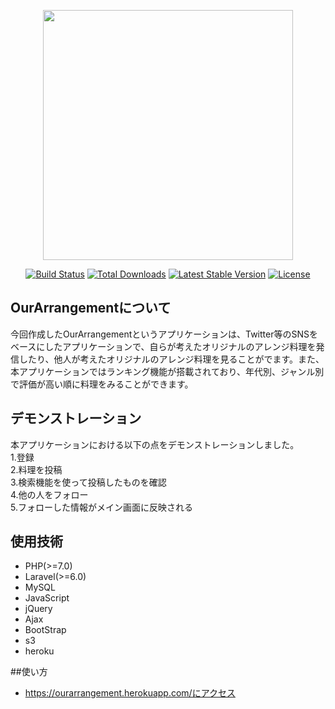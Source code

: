 <p align="center"><img src="https://uchidamyfirst.s3.ap-northeast-1.amazonaws.com/test/9Kfr2b2Zdh8zpc7X4LQxwXkT1ajVOW1nZLWq5eJW.png" width="400"></p>

<p align="center">
<a href="https://travis-ci.org/laravel/framework"><img src="https://travis-ci.org/laravel/framework.svg" alt="Build Status"></a>
<a href="https://packagist.org/packages/laravel/framework"><img src="https://poser.pugx.org/laravel/framework/d/total.svg" alt="Total Downloads"></a>
<a href="https://packagist.org/packages/laravel/framework"><img src="https://poser.pugx.org/laravel/framework/v/stable.svg" alt="Latest Stable Version"></a>
<a href="https://packagist.org/packages/laravel/framework"><img src="https://poser.pugx.org/laravel/framework/license.svg" alt="License"></a>
</p>

## OurArrangementについて

今回作成したOurArrangementというアプリケーションは、Twitter等のSNSをベースにしたアプリケーションで、自らが考えたオリジナルのアレンジ料理を発信したり、他人が考えたオリジナルのアレンジ料理を見ることがでます。また、本アプリケーションではランキング機能が搭載されており、年代別、ジャンル別で評価が高い順に料理をみることができます。

## デモンストレーション
本アプリケーションにおける以下の点をデモンストレーションしました。<br>
1.登録<br>
2.料理を投稿<br>
3.検索機能を使って投稿したものを確認<br>
4.他の人をフォロー<br>
5.フォローした情報がメイン画面に反映される<br>

## 使用技術
- PHP(>=7.0)<br>
- Laravel(>=6.0)<br>
- MySQL<br>
- JavaScript<br>
- jQuery<br>
- Ajax<br>
- BootStrap<br>
- s3<br>
- heroku

##使い方
- https://ourarrangement.herokuapp.com/にアクセス
